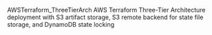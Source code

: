 AWSTerraform_ThreeTierArch
AWS Terraform Three-Tier Architecture deployment with S3 artifact storage, S3 remote backend for state file storage, and DynamoDB state locking
